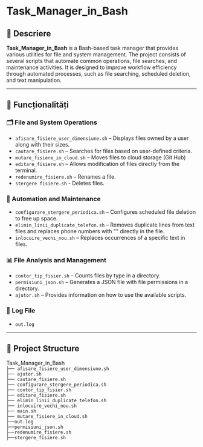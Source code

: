# Task_Manager_in_Bash

## 📜 Descriere

**Task_Manager_in_Bash**  is a Bash-based task manager that provides various utilities for file and system management. The project consists of several scripts that automate common operations, file searches, and maintenance activities. It is designed to improve workflow efficiency through automated processes, such as file searching, scheduled deletion, and text manipulation.

---

## 🔹 Funcționalități

### 🗂 File and System Operations

- `afisare_fisiere_user_dimensiune.sh` – Displays files owned by a user along with their sizes.
- `cautare_fisiere.sh` – Searches for files based on user-defined criteria.
- `mutare_fisiere_in_cloud.sh` – Moves files to cloud storage (Git Hub)
- `editare_fisiere.sh` – Allows modification of files directly from the terminal.
- `redenumire_fisiere.sh` – Renames a file.
- `stergere fisiere.sh` - Deletes files.

### 🔄 Automation and Maintenance

- `configurare_stergere_periodica.sh` –  Configures scheduled file deletion to free up space.
- `elimin_linii_duplicate_telefon.sh` – Removes duplicate lines from text files and replaces phone numbers with "<PHONE NUMBER>" directly in the file.
- `inlocuire_vechi_nou.sh` – Replaces occurrences of a specific text in files.

### 📊 File Analysis and Management

- `contor_tip_fisier.sh` –  Counts files by type in a directory.
-  `permisiuni_json.sh` – Generates a JSON file with file permissions in a directory.
- `ajutor.sh` – Provides information on how to use the available scripts.

### 📄 Log File
-  `out.log`

---

## 📂 Project Structure

Task_Manager_in_Bash <br>
`├── afisare_fisiere_user_dimensiune.sh` <br>
`├── ajutor.sh` <br>
`├── cautare_fisiere.sh` <br>
`├── configurare_stergere_periodica.sh` <br>
`├── contor_tip_fisier.sh` <br>
`├── editare_fisiere.sh` <br>
`├── elimin_linii_duplicate_telefon.sh` <br>
`├── inlocuire_vechi_nou.sh` <br>
`├── main.sh` <br>
`├── mutare_fisiere_in_cloud.sh` <br>
`├──out.log` <br>
`├──permisiuni_json.sh` <br>
`├──redenumire_fisiere.sh` <br>
`├──stergere_fisiere.sh` <br>
